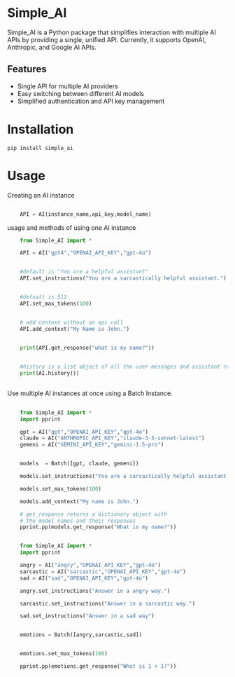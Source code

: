 Simple_AI
=========

Simple_AI is a Python package that simplifies interaction with multiple AI APIs by providing a single, unified API. Currently, it supports OpenAI, Anthropic, and Google AI APIs.


## Features

- Single API for multiple AI providers
- Easy switching between different AI models
- Simplified authentication and API key management


Installation
============


    pip install simple_ai


Usage
========


Creating an AI instance
```python

    API = AI(instance_name,api_key,model_name)

```

usage and methods of using one AI instance

```python  
    from Simple_AI import *

    API = AI("gpt4","OPENAI_API_KEY","gpt-4o")


    #default is "You are a helpful assistant"
    API.set_instructions("You are a sarcastically helpful assistant.")


    #defualt is 512
    API.set_max_tokens(100)


    # add context without an api call
    API.add_context("My Name is John.")


    print(API.get_response("what is my name?"))

    
    #history is a list object of all the user messages and assistant responses. 
    print(AI.history())
    
```

Use multiple AI instances at once using a Batch Instance.


```python
    
    from Simple_AI import *
    import pprint

    gpt = AI("gpt","OPENAI_API_KEY","gpt-4o")
    claude = AI("ANTHROPIC_API_KEY","claude-3-5-sonnet-latest")
    gemeni = AI("GEMINI_API_KEY","gemini-1.5-pro")


    models  = Batch([gpt, claude, gemeni])

    models.set_instructions("You are a sarcastically helpful assistant.")

    models.set_max_tokens(100)

    models.add_context("My name is John.")

    # get_response returns a dictionary object with
    # the model names and their responses
    pprint.pp(models.get_response("What is my name?"))


```

```python

    from Simple_AI import *
    import pprint

    angry = AI("angry","OPENAI_API_KEY","gpt-4o")
    sarcastic = AI("sarcastic","OPENAI_API_KEY","gpt-4o")
    sad = AI("sad","OPENAI_API_KEY","gpt-4o")

    angry.set_instructions("Answer in a angry way.")

    sarcastic.set_instructions("Answer in a sarcastic way.")

    sad.set_instructions("Answer in a sad way")


    emotions = Batch([angry,sarcastic,sad])


    emotions.set_max_tokens(100)

    pprint.pp(emotions.get_response("What is 1 + 1?"))


```
